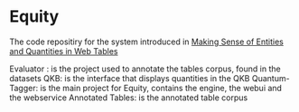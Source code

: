 # Equity
The code repositiry for the system introduced in [Making Sense of Entities and Quantities in Web Tables](https://dl.acm.org/citation.cfm?id=2983772)

Evaluator : is the project used to annotate the tables corpus, found in the datasets
QKB: is the interface that displays quantities in the QKB
Quantum-Tagger: is the main project for Equity, contains the engine, the webui and the webservice 
Annotated Tables: is the annotated table corpus
